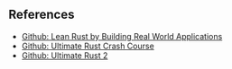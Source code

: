 ## References

* [Github: Lean Rust by Building Real World Applications](https://github.com/gavadinov/Learn-Rust-by-Building-Real-Applications/tree/master)
* [Github: Ultimate Rust Crash Course](https://github.com/CleanCut/ultimate_rust_crash_course)
* [Github: Ultimate Rust 2](https://github.com/CleanCut/ultimate_rust2)

